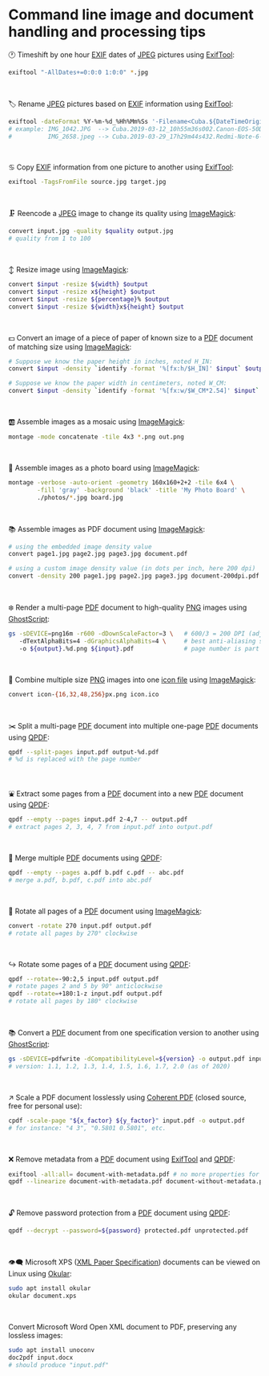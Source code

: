 # Command line image and document handling and processing tips

:clock1: Timeshift by one hour [EXIF](https://en.wikipedia.org/wiki/Exif) dates of [JPEG](https://jpeg.org/jpeg/) pictures using [ExifTool](http://owl.phy.queensu.ca/~phil/exiftool/):
```sh
exiftool "-AllDates+=0:0:0 1:0:0" *.jpg
```

&nbsp;

:label: Rename [JPEG](https://jpeg.org/jpeg/) pictures based on [EXIF](https://en.wikipedia.org/wiki/Exif) information using [ExifTool](http://owl.phy.queensu.ca/~phil/exiftool/):
```sh
exiftool -dateFormat %Y-%m-%d_%Hh%Mm%Ss '-Filename<Cuba.${DateTimeOriginal}${SubSecTimeOriginal;$_=substr($_,0,3);$_.=0 x(3-length)}.${Model;tr/ /-/}.${FileTypeExtension}' *.{jpg,JPG,jpeg,JPEG}
# example: IMG_1042.JPG  --> Cuba.2019-03-12_10h55m36s002.Canon-EOS-50D.jpg
#          IMG_2658.jpeg --> Cuba.2019-03-29_17h29m44s432.Redmi-Note-6-Pro.jpg
```

&nbsp;

:cancer: Copy [EXIF](https://en.wikipedia.org/wiki/Exif) information from one picture to another using [ExifTool](http://owl.phy.queensu.ca/~phil/exiftool/):
```sh
exiftool -TagsFromFile source.jpg target.jpg
```

&nbsp;

:clamp: Reencode a [JPEG](https://jpeg.org/jpeg/) image to change its quality using [ImageMagick](https://www.imagemagick.org/):
```sh
convert input.jpg -quality $quality output.jpg 
# quality from 1 to 100
```

&nbsp;

:arrow_up_down: Resize image using [ImageMagick](https://www.imagemagick.org/):
```sh
convert $input -resize ${width} $output
convert $input -resize x${height} $output
convert $input -resize ${percentage}% $output
convert $input -resize ${width}x${height} $output
```

&nbsp;

:dollar: Convert an image of a piece of paper of known size to a [PDF](https://en.wikipedia.org/wiki/PDF) document of matching size using [ImageMagick](https://www.imagemagick.org/):
```sh
# Suppose we know the paper height in inches, noted H_IN:
convert $input -density `identify -format '%[fx:h/$H_IN]' $input` $output

# Suppose we know the paper width in centimeters, noted W_CM:
convert $input -density `identify -format '%[fx:w/$W_CM*2.54]' $input` $output
```

&nbsp;

:ab: Assemble images as a mosaic using [ImageMagick](https://www.imagemagick.org/):
```sh
montage -mode concatenate -tile 4x3 *.png out.png
```

&nbsp;

:baggage_claim: Assemble images as a photo board using [ImageMagick](https://www.imagemagick.org/):
```sh
montage -verbose -auto-orient -geometry 160x160+2+2 -tile 6x4 \
        -fill 'gray' -background 'black' -title 'My Photo Board' \
        ./photos/*.jpg board.jpg
```

&nbsp;

:books: Assemble images as PDF document using [ImageMagick](https://www.imagemagick.org/):
```sh
# using the embedded image density value
convert page1.jpg page2.jpg page3.jpg document.pdf

# using a custom image density value (in dots per inch, here 200 dpi)
convert -density 200 page1.jpg page2.jpg page3.jpg document-200dpi.pdf
```

&nbsp;

:snowflake: Render a multi-page [PDF](https://en.wikipedia.org/wiki/PDF) document to high-quality [PNG](https://en.wikipedia.org/wiki/Portable_Network_Graphics) images using [GhostScript](https://www.ghostscript.com/):
```sh
gs -sDEVICE=png16m -r600 -dDownScaleFactor=3 \   # 600/3 = 200 DPI (adjust to your need)
   -dTextAlphaBits=4 -dGraphicsAlphaBits=4 \     # best anti-aliasing setting in GhostScript
   -o ${output}.%d.png ${input}.pdf              # page number is part of the output file name
```

&nbsp;

:paperclip: Combine multiple size [PNG](https://en.wikipedia.org/wiki/Portable_Network_Graphics) images into one [icon file](https://en.wikipedia.org/wiki/ICO_%28file_format%29) using [ImageMagick](https://www.imagemagick.org/):
```sh
convert icon-{16,32,48,256}px.png icon.ico
```

&nbsp;

:scissors: Split a multi-page [PDF](https://en.wikipedia.org/wiki/PDF) document into multiple one-page [PDF](https://en.wikipedia.org/wiki/PDF) documents using [QPDF](http://qpdf.sourceforge.net/):
```sh
qpdf --split-pages input.pdf output-%d.pdf
# %d is replaced with the page number
```

&nbsp;

:fountain: Extract some pages from a [PDF](https://en.wikipedia.org/wiki/PDF) document into a new [PDF](https://en.wikipedia.org/wiki/PDF) document using [QPDF](http://qpdf.sourceforge.net/):
```sh
qpdf --empty --pages input.pdf 2-4,7 -- output.pdf
# extract pages 2, 3, 4, 7 from input.pdf into output.pdf
```

&nbsp;

:slot_machine: Merge multiple [PDF](https://en.wikipedia.org/wiki/PDF) documents using [QPDF](http://qpdf.sourceforge.net/):
```sh
qpdf --empty --pages a.pdf b.pdf c.pdf -- abc.pdf
# merge a.pdf, b.pdf, c.pdf into abc.pdf
```

&nbsp;

:arrows_counterclockwise: Rotate all pages of a [PDF](https://en.wikipedia.org/wiki/PDF) document using [ImageMagick](https://www.imagemagick.org/):
```sh
convert -rotate 270 input.pdf output.pdf
# rotate all pages by 270° clockwise
```

&nbsp;

:arrow_right_hook: Rotate some pages of a [PDF](https://en.wikipedia.org/wiki/PDF) document using [QPDF](http://qpdf.sourceforge.net/):
```sh
qpdf --rotate=-90:2,5 input.pdf output.pdf
# rotate pages 2 and 5 by 90° anticlockwise
qpdf --rotate=+180:1-z input.pdf output.pdf
# rotate all pages by 180° clockwise
```

&nbsp;

:books: Convert a [PDF](https://en.wikipedia.org/wiki/PDF) document from one specification version to another using [GhostScript](https://www.ghostscript.com/):
```sh
gs -sDEVICE=pdfwrite -dCompatibilityLevel=${version} -o output.pdf input.pdf
# version: 1.1, 1.2, 1.3, 1.4, 1.5, 1.6, 1.7, 2.0 (as of 2020)
```

&nbsp;

:arrow_upper_right: Scale a PDF document losslessly using [Coherent PDF](https://community.coherentpdf.com/) (closed source, free for personal use):
```sh
cpdf -scale-page "${x_factor} ${y_factor}" input.pdf -o output.pdf
# for instance: "4 3", "0.5801 0.5801", etc.
```

&nbsp;

:x: Remove metadata from a [PDF](https://en.wikipedia.org/wiki/PDF) document using [ExifTool](http://owl.phy.queensu.ca/~phil/exiftool/) and [QPDF](http://qpdf.sourceforge.net/):
```sh
exiftool -all:all= document-with-metadata.pdf # no more properties for PDF viewers, but still traces in raw data
qpdf --linearize document-with-metadata.pdf document-without-metadata.pdf # no more traces in raw data
```

&nbsp;

:unlock: Remove password protection from a [PDF](https://en.wikipedia.org/wiki/PDF) document using [QPDF](http://qpdf.sourceforge.net/):
```sh
qpdf --decrypt --password=${password} protected.pdf unprotected.pdf
```

&nbsp;

:eye_speech_bubble: Microsoft XPS ([XML Paper Specification](https://www.ecma-international.org/technical-committees/tc46/)) documents can be viewed on Linux using [Okular](https://okular.kde.org/):
```sh
sudo apt install okular
okular document.xps
```

&nbsp;

Convert Microsoft Word Open XML document to PDF, preserving any lossless images:
```sh
sudo apt install unoconv
doc2pdf input.docx
# should produce "input.pdf"
```
